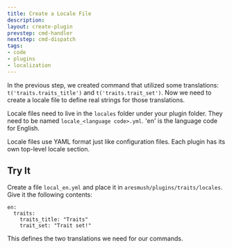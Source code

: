 ```yaml
---
title: Create a Locale File
description:
layout: create-plugin
prevstep: cmd-handler
nextstep: cmd-dispatch
tags: 
- code
- plugins
- localization
---
```


In the previous step, we created command that utilized some translations:  `t('traits.traits_title')` and `t('traits.trait_set')`.  Now we need to create a locale file to define real strings for those translations.

Locale files need to live in the `locales` folder under your plugin folder.  They need to be named `locale_<language code>.yml`.  'en' is the language code for English.

Locale files use YAML format just like configuration files.   Each plugin has its own top-level locale section.

## Try It

Create a file `local_en.yml` and place it in `aresmush/plugins/traits/locales`.  Give it the following contents:

    en: 
      traits:
        traits_title: "Traits"
        trait_set: "Trait set!"

This defines the two translations we need for our commands.